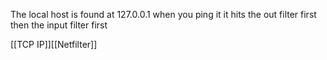 
The local host is found at 127.0.0.1
when you ping it it hits the out filter first
then the input filter first

[[TCP IP]][[Netfilter]]